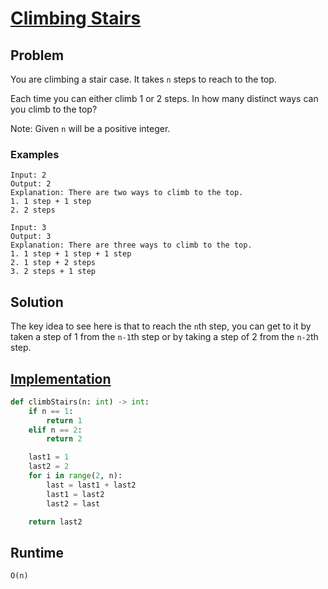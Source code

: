 # [Climbing Stairs](https://leetcode.com/problems/climbing-stairs/)

## Problem

You are climbing a stair case. It takes `n` steps to reach to the top.

Each time you can either climb 1 or 2 steps. In how many distinct ways can you climb to the top?

Note: Given `n` will be a positive integer.

### Examples

```
Input: 2
Output: 2
Explanation: There are two ways to climb to the top.
1. 1 step + 1 step
2. 2 steps

Input: 3
Output: 3
Explanation: There are three ways to climb to the top.
1. 1 step + 1 step + 1 step
2. 1 step + 2 steps
3. 2 steps + 1 step
```

## Solution

The key idea to see here is that to reach the `n`th step, you can get to it by taken a step of 1 from the `n-1`th step or by taking a step of 2 from the `n-2`th step.

## [Implementation](https://github.com/antoniojkim/AlgLib/blob/master/Algorithms/Dynamic%20Programming/Climbing%20Stairs/climbing_stairs.py#L4)

```python
def climbStairs(n: int) -> int:
    if n == 1:
        return 1
    elif n == 2:
        return 2

    last1 = 1
    last2 = 2
    for i in range(2, n):
        last = last1 + last2
        last1 = last2
        last2 = last

    return last2
```

## Runtime

`O(n)`
